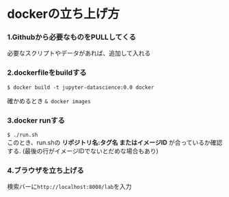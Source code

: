 # dockerの立ち上げ方  

### **1.Githubから必要なものをPULLしてくる**  
 
必要なスクリプトやデータがあれば、追加して入れる
### **2.dockerfileをbuildする**  
```$ docker build -t jupyter-datascience:0.0 docker```  

確かめるとき
```& docker images```

### **3.docker runする**  
```$ ./run.sh```  
このとき、run.shの **リポジトリ名:タグ名 またはイメージID** が合っているか確認する.
(最後の行がイメージIDでないとだめな場合もあり)


### **4.ブラウザを立ち上げる**
検索バーに```http://localhost:8008/lab```を入力
